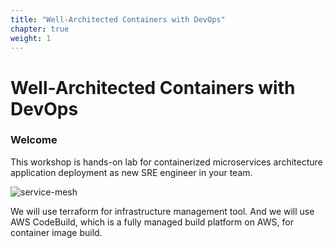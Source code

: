 ```yaml
---
title: "Well-Architected Containers with DevOps"
chapter: true
weight: 1
---
```


# Well-Architected Containers with DevOps

### Welcome
This workshop is hands-on lab for containerized microservices architecture application deployment as new SRE engineer in your team.

![service-mesh](/images/yelb-service-mesh-architecture.png)

We will use terraform for infrastructure management tool. And we will use AWS CodeBuild, which is a fully managed build platform on AWS, for container image build. 